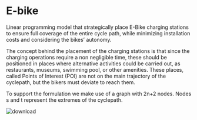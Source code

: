 # E-bike
Linear programming model that strategically place E-Bike charging stations to ensure full coverage of the entire cycle path, while minimizing installation costs and considering the bikes’ autonomy.

The concept behind the placement of the charging stations is that since the charging operations require a non negligible time, these should be positioned in places where alternative activities could be carried out, as restaurants, museums, swimming pool, or other amenities. These places, called Points of Interest (POI) are not on the main trajectory of the cyclepath, but the bikers must deviate to reach them.

To support the formulation we make use of a graph with  2n+2  nodes. Nodes  s  and  t  represent the extremes of the cyclepath.

![download](https://github.com/user-attachments/assets/930ca52b-61d9-44a3-8a19-fb949faff6c1)
